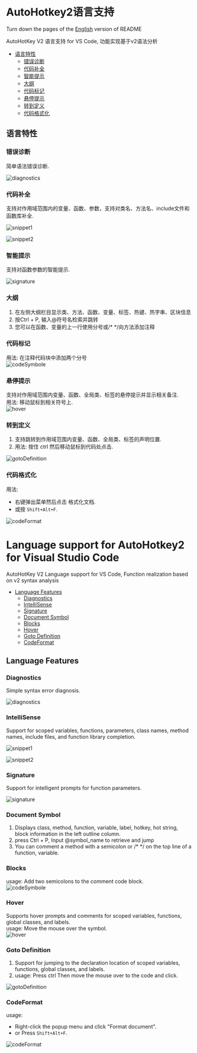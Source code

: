 # AutoHotkey2语言支持

Turn down the pages of the [English](#Language-support-for-AutoHotkey2-for-Visual-Studio-Code) version of README

AutoHotKey V2 语言支持 for VS Code, 功能实现基于v2语法分析

- [语言特性](#语言特性)
  - [错误诊断](#错误诊断)
  - [代码补全](#代码补全)
  - [智能提示](#智能提示)
  - [大纲](#大纲)
  - [代码标记](#代码标记)
  - [悬停提示](#悬停提示)
  - [转到定义](#转到定义)
  - [代码格式化](#代码格式化)

## 语言特性

### 错误诊断

简单语法错误诊断.

![diagnostics](https://gitee.com/orz707/vscode-autohotkey2-lsp/raw/master/pic/diagnostics.png)

### 代码补全

支持对作用域范围内的变量、函数、参数，支持对类名、方法名、include文件和函数库补全.

![snippet1](https://gitee.com/orz707/vscode-autohotkey2-lsp/raw/master/pic/snippet.png)

![snippet2](https://gitee.com/orz707/vscode-autohotkey2-lsp/raw/master/pic/snippet.gif)

### 智能提示

支持对函数参数的智能提示.

![signature](https://gitee.com/orz707/vscode-autohotkey2-lsp/raw/master/pic/signature.gif)

### 大纲

1. 在左侧大纲栏目显示类、方法、函数、变量、标签、热键、热字串、区块信息  
2. 按Ctrl + P, 输入@符号名检索并跳转  
3. 您可以在函数、变量的上一行使用分号或/* */向方法添加注释  

### 代码标记

用法: 在注释代码块中添加两个分号  
![codeSymbole](https://gitee.com/orz707/vscode-autohotkey2-lsp/raw/master/pic/codeSymbol.png)

### 悬停提示  

支持对作用域范围内变量、函数、全局类、标签的悬停提示并显示相关备注.  
用法: 移动鼠标到相关符号上.  
![hover](https://gitee.com/orz707/vscode-autohotkey2-lsp/raw/master/pic/hover.png)

### 转到定义

1. 支持跳转到作用域范围内变量、函数、全局类、标签的声明位置.  
2. 用法: 按住 ctrl 然后移动鼠标到代码处点击.  

![gotoDefinition](https://gitee.com/orz707/vscode-autohotkey2-lsp/raw/master/pic/gotoDefinition.png)

### 代码格式化

用法:  

- 右键弹出菜单然后点击 格式化文档.  
- 或按 `Shift+Alt+F`.  

![codeFormat](https://gitee.com/orz707/vscode-autohotkey2-lsp/raw/master/pic/codeFormat.gif)

# Language support for AutoHotkey2 for Visual Studio Code

AutoHotKey V2 Language support for VS Code, Function realization based on v2 syntax analysis

- [Language Features](#Language-Features)
  - [Diagnostics](#Diagnostics)
  - [IntelliSense](#IntelliSense)
  - [Signature](#Signature)
  - [Document Symbol](#Document-Symbol)
  - [Blocks](#Blocks)
  - [Hover](#Hover)
  - [Goto Definition](#Goto-Definition)
  - [CodeFormat](#CodeFormat)

## Language Features

### Diagnostics

Simple syntax error diagnosis.

![diagnostics](https://gitee.com/orz707/vscode-autohotkey2-lsp/raw/master/pic/diagnostics.png)

### IntelliSense

Support for scoped variables, functions, parameters, class names, method names, include files, and function library completion.

![snippet1](https://gitee.com/orz707/vscode-autohotkey2-lsp/raw/master/pic/snippet.png)

![snippet2](https://gitee.com/orz707/vscode-autohotkey2-lsp/raw/master/pic/snippet.gif)

### Signature

Support for intelligent prompts for function parameters.

![signature](https://gitee.com/orz707/vscode-autohotkey2-lsp/raw/master/pic/signature.gif)

### Document Symbol

1. Displays class, method, function, variable, label, hotkey, hot string, block information in the left outline column.  
2. press Ctrl + P, Input @symbol_name to retrieve and jump  
3. You can comment a method with a semicolon or /* */ on the top line of a function, variable.  

### Blocks

usage: Add two semicolons to the comment code block.  
![codeSymbole](https://gitee.com/orz707/vscode-autohotkey2-lsp/raw/master/pic/codeSymbol.png)

### Hover  

Supports hover prompts and comments for scoped variables, functions, global classes, and labels.  
usage: Move the mouse over the symbol.  
![hover](https://gitee.com/orz707/vscode-autohotkey2-lsp/raw/master/pic/hover.png)

### Goto Definition

1. Support for jumping to the declaration location of scoped variables, functions, global classes, and labels.  
2. usage: Press ctrl Then move the mouse over to the code and click.  

![gotoDefinition](https://gitee.com/orz707/vscode-autohotkey2-lsp/raw/master/pic/gotoDefinition.png)

### CodeFormat

usage:  

- Right-click the popup menu and click "Format document".  
- or Press `Shift+Alt+F`.  

![codeFormat](https://gitee.com/orz707/vscode-autohotkey2-lsp/raw/master/pic/codeFormat.gif)

